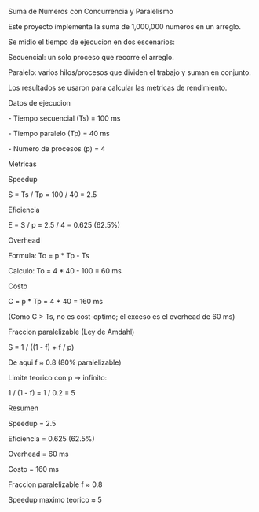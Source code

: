 Suma de Numeros con Concurrencia y Paralelismo



Este proyecto implementa la suma de 1,000,000 numeros en un arreglo.  

Se midio el tiempo de ejecucion en dos escenarios:



Secuencial: un solo proceso que recorre el arreglo.  

Paralelo: varios hilos/procesos que dividen el trabajo y suman en conjunto.  



Los resultados se usaron para calcular las metricas de rendimiento.





Datos de ejecucion

\- Tiempo secuencial (Ts) = 100 ms  

\- Tiempo paralelo (Tp) = 40 ms  

\- Numero de procesos (p) = 4  



Metricas



Speedup

S = Ts / Tp = 100 / 40 = 2.5



Eficiencia

E = S / p = 2.5 / 4 = 0.625 (62.5%)



Overhead

Formula: To = p \* Tp - Ts  

Calculo: To = 4 \* 40 - 100 = 60 ms



Costo

C = p \* Tp = 4 \* 40 = 160 ms  

(Como C > Ts, no es cost-optimo; el exceso es el overhead de 60 ms)



Fraccion paralelizable (Ley de Amdahl)

S = 1 / ((1 - f) + f / p)  

De aqui f ≈ 0.8 (80% paralelizable)



Limite teorico con p → infinito:  

1 / (1 - f) = 1 / 0.2 = 5



Resumen



Speedup = 2.5  

Eficiencia = 0.625 (62.5%)  

Overhead = 60 ms  

Costo = 160 ms  

Fraccion paralelizable f ≈ 0.8  

Speedup maximo teorico ≈ 5  

